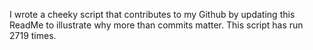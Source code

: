 I wrote a cheeky script that contributes to my Github by updating this ReadMe to illustrate why more than commits matter. This script has run 2719 times.